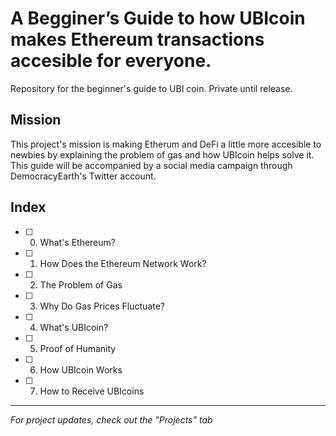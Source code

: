# A Begginer’s Guide to how UBIcoin makes Ethereum transactions accesible for everyone.
Repository for the beginner's guide to UBI coin. Private until release.


## Mission
This project's mission is making Etherum and DeFi a little more accesible to newbies by explaining the problem of gas and how UBIcoin helps solve it. This guide will be accompanied by a social media campaign through DemocracyEarth's Twitter account.

## Index
- [ ] 0. What's Ethereum?
- [ ] 1. How Does the Ethereum Network Work?
- [ ] 2. The Problem of Gas
- [ ] 3. Why Do Gas Prices Fluctuate?
- [ ] 4. What's UBIcoin?
- [ ] 5. Proof of Humanity
- [ ] 6. How UBIcoin Works
- [ ] 7. How to Receive UBIcoins

-------

*For project updates, check out the "Projects" tab* 
